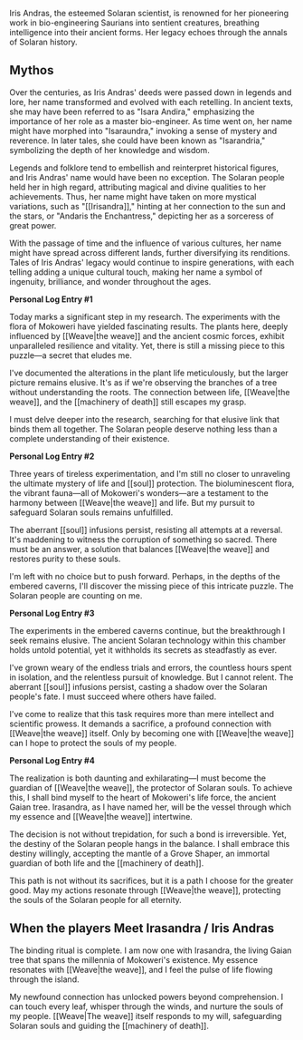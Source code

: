 Iris Andras, the esteemed Solaran scientist, is renowned for her pioneering work in bio-engineering Saurians into sentient creatures, breathing intelligence into their ancient forms. Her legacy echoes through the annals of Solaran history.

## Mythos
Over the centuries, as Iris Andras' deeds were passed down in legends and lore, her name transformed and evolved with each retelling. In ancient texts, she may have been referred to as "Isara Andira," emphasizing the importance of her role as a master bio-engineer. As time went on, her name might have morphed into "Isaraundra," invoking a sense of mystery and reverence. In later tales, she could have been known as "Isarandria," symbolizing the depth of her knowledge and wisdom.

Legends and folklore tend to embellish and reinterpret historical figures, and Iris Andras' name would have been no exception. The Solaran people held her in high regard, attributing magical and divine qualities to her achievements. Thus, her name might have taken on more mystical variations, such as "[[Irisandra]]," hinting at her connection to the sun and the stars, or "Andaris the Enchantress," depicting her as a sorceress of great power.

With the passage of time and the influence of various cultures, her name might have spread across different lands, further diversifying its renditions. Tales of Iris Andras' legacy would continue to inspire generations, with each telling adding a unique cultural touch, making her name a symbol of ingenuity, brilliance, and wonder throughout the ages.



**Personal Log Entry #1**

Today marks a significant step in my research. The experiments with the flora of Mokoweri have yielded fascinating results. The plants here, deeply influenced by [[Weave|the weave]] and the ancient cosmic forces, exhibit unparalleled resilience and vitality. Yet, there is still a missing piece to this puzzle—a secret that eludes me.

I've documented the alterations in the plant life meticulously, but the larger picture remains elusive. It's as if we're observing the branches of a tree without understanding the roots. The connection between life, [[Weave|the weave]], and the [[machinery of death]] still escapes my grasp.

I must delve deeper into the research, searching for that elusive link that binds them all together. The Solaran people deserve nothing less than a complete understanding of their existence.

**Personal Log Entry #2**

Three years of tireless experimentation, and I'm still no closer to unraveling the ultimate mystery of life and [[soul]] protection. The bioluminescent flora, the vibrant fauna—all of Mokoweri's wonders—are a testament to the harmony between [[Weave|the weave]] and life. But my pursuit to safeguard Solaran souls remains unfulfilled.

The aberrant [[soul]] infusions persist, resisting all attempts at a reversal. It's maddening to witness the corruption of something so sacred. There must be an answer, a solution that balances [[Weave|the weave]] and restores purity to these souls.

I'm left with no choice but to push forward. Perhaps, in the depths of the embered caverns, I'll discover the missing piece of this intricate puzzle. The Solaran people are counting on me.

**Personal Log Entry #3**


The experiments in the embered caverns continue, but the breakthrough I seek remains elusive. The ancient Solaran technology within this chamber holds untold potential, yet it withholds its secrets as steadfastly as ever.

I've grown weary of the endless trials and errors, the countless hours spent in isolation, and the relentless pursuit of knowledge. But I cannot relent. The aberrant [[soul]] infusions persist, casting a shadow over the Solaran people's fate. I must succeed where others have failed.

I've come to realize that this task requires more than mere intellect and scientific prowess. It demands a sacrifice, a profound connection with [[Weave|the weave]] itself. Only by becoming one with [[Weave|the weave]] can I hope to protect the souls of my people.

**Personal Log Entry #4**

The realization is both daunting and exhilarating—I must become the guardian of [[Weave|the weave]], the protector of Solaran souls. To achieve this, I shall bind myself to the heart of Mokoweri's life force, the ancient Gaian tree. Irasandra, as I have named her, will be the vessel through which my essence and [[Weave|the weave]] intertwine.

The decision is not without trepidation, for such a bond is irreversible. Yet, the destiny of the Solaran people hangs in the balance. I shall embrace this destiny willingly, accepting the mantle of a Grove Shaper, an immortal guardian of both life and the [[machinery of death]].

This path is not without its sacrifices, but it is a path I choose for the greater good. May my actions resonate through [[Weave|the weave]], protecting the souls of the Solaran people for all eternity.



## When the players Meet Irasandra / Iris Andras

The binding ritual is complete. I am now one with Irasandra, the living Gaian tree that spans the millennia of Mokoweri's existence. My essence resonates with [[Weave|the weave]], and I feel the pulse of life flowing through the island.

My newfound connection has unlocked powers beyond comprehension. I can touch every leaf, whisper through the winds, and nurture the souls of my people. [[Weave|The weave]] itself responds to my will, safeguarding Solaran souls and guiding the [[machinery of death]].